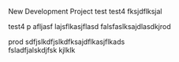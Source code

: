  New Development Project
test
test4
fksjdflksjal

test4
 p
afljasf lajsflkasjflasd falsfaslksajdlasdkjrod

 

 prod
sdfjslkdfjslkdfksajdflkasjflkads\
fsladfjalskdjfsk
kjlklk
